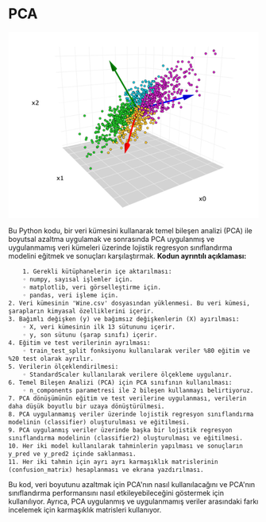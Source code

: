 # PCA

![App Screenshot](https://github.com/firengizz099/PCA/blob/main/pca.png?raw=true)

Bu Python kodu, bir veri kümesini kullanarak temel bileşen analizi (PCA) ile boyutsal azaltma uygulamak ve sonrasında PCA uygulanmış ve uygulanmamış veri kümeleri üzerinde lojistik regresyon sınıflandırma modelini eğitmek ve sonuçları karşılaştırmak. 
**Kodun ayrıntılı açıklaması:**

        1. Gerekli kütüphanelerin içe aktarılması:
        ◦ numpy, sayısal işlemler için.
        ◦ matplotlib, veri görselleştirme için.
        ◦ pandas, veri işleme için.
    2. Veri kümesinin 'Wine.csv' dosyasından yüklenmesi. Bu veri kümesi, şarapların kimyasal özelliklerini içerir.
    3. Bağımlı değişken (y) ve bağımsız değişkenlerin (X) ayırılması:
        ◦ X, veri kümesinin ilk 13 sütununu içerir.
        ◦ y, son sütunu (şarap sınıfı) içerir.
    4. Eğitim ve test verilerinin ayrılması:
        ◦ train_test_split fonksiyonu kullanılarak veriler %80 eğitim ve %20 test olarak ayrılır.
    5. Verilerin ölçeklendirilmesi:
        ◦ StandardScaler kullanılarak verilere ölçekleme uygulanır.
    6. Temel Bileşen Analizi (PCA) için PCA sınıfının kullanılması:
        ◦ n_components parametresi ile 2 bileşen kullanmayı belirtiyoruz.
    7. PCA dönüşümünün eğitim ve test verilerine uygulanması, verilerin daha düşük boyutlu bir uzaya dönüştürülmesi.
    8. PCA uygulanmamış veriler üzerinde lojistik regresyon sınıflandırma modelinin (classifier) oluşturulması ve eğitilmesi.
    9. PCA uygulanmış veriler üzerinde başka bir lojistik regresyon sınıflandırma modelinin (classifier2) oluşturulması ve eğitilmesi.
    10. Her iki model kullanılarak tahminlerin yapılması ve sonuçların y_pred ve y_pred2 içinde saklanması.
    11. Her iki tahmin için ayrı ayrı karmaşıklık matrislerinin (confusion_matrix) hesaplanması ve ekrana yazdırılması.

Bu kod, veri boyutunu azaltmak için PCA'nın nasıl kullanılacağını ve PCA'nın sınıflandırma performansını nasıl etkileyebileceğini göstermek için kullanılıyor. Ayrıca, PCA uygulanmış ve uygulanmamış veriler arasındaki farkı incelemek için karmaşıklık matrisleri kullanıyor.
